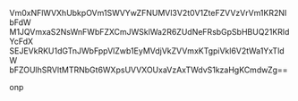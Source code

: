 Vm0xNFlWVXhUbkpOVm1SWVYwZFNUMVl3V2t0V1ZteFZVVzVrVm1KR2NIbFdW
M1JQVmxaS2NsWnFWbFZXCmJWSklWa2R6ZUdNeFRsbGpSbHBUQ21KRldYcFdX
SEJEVkRKU1dGTnJWbFppVlZwb1EyMVdjVkZVVmxKTgpiVkl6V2tWa1YxTldW
bFZOUlhSRVltMTRNbGt6WXpsUVVXOUxaVzAxTWdvS1kzaHgKCmdwZg==

onp